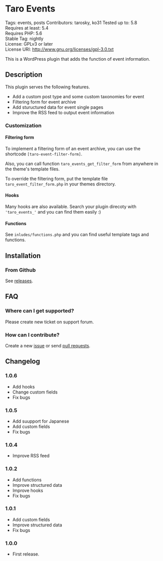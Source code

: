 # Taro Events

Tags: events, posts
Contributors: tarosky, ko31
Tested up to: 5.8  
Requires at least: 5.4  
Requires PHP: 5.6  
Stable Tag: nightly  
License: GPLv3 or later  
License URI: http://www.gnu.org/licenses/gpl-3.0.txt

This is a WordPress plugin that adds the function of event information.

## Description

This plugin serves the following features.

- Add a custom post type and some custom taxonomies for event
- Filtering form for event archive
- Add stuructured data for event single pages
- Improve the RSS feed to output event information

### Customization

#### Filtering form

To implement a filtering form of an event archive, you can use the shortcode `[taro-event-filter-form]`.

Also, you can call function `taro_events_get_filter_form` from anywhere in the theme's template files.

To override the filtering form, put the template file `taro_event_filter_form.php` in your themes directory.

#### Hooks

Many hooks are also available. Search your plugin direcoty with `'taro_events_'` and you can find them easily :)

#### Functions

See `inludes/functions.php` and you can find useful template tags and functions.

## Installation

### From Github

See [releases](https://github.com/tarosky/taro-events/releases/latest).

## FAQ

### Where can I get supported?

Please create new ticket on support forum.

### How can I contribute?

Create a new [issue](https://github.com/tarosky/taro-events/issues) or send [pull requests](https://github.com/tarosky/taro-events/pulls).

## Changelog

### 1.0.6

* Add hooks
* Change custom fields
* Fix bugs

### 1.0.5

* Add suupport for Japanese
* Add custom fields
* Fix bugs

### 1.0.4

* Improve RSS feed

### 1.0.2

* Add functions
* Improve structured data
* Improve hooks
* Fix bugs

### 1.0.1

* Add custom fields
* Improve structured data
* Fix bugs

### 1.0.0

* First release.
